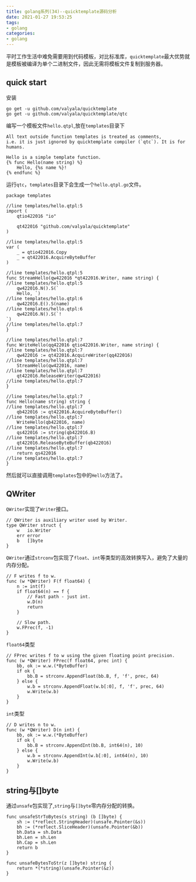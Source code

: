 ```yaml
---
title: golang系列(34)--quicktemplate源码分析 
date: 2021-01-27 19:53:25
tags:
- golang
categories:
- golang
---
```


平时工作生活中难免需要用到代码模板，对比标准库，`quicktemplate`最大优势就是模板被编译为单个二进制文件，因此无需将模板文件复制到服务器。

<!-- more -->

## quick start

安装

```shell
go get -u github.com/valyala/quicktemplate
go get -u github.com/valyala/quicktemplate/qtc
```

编写一个模板文件`hello.qtpl`,放在`templates`目录下

```
All text outside function templates is treated as comments,
i.e. it is just ignored by quicktemplate compiler (`qtc`). It is for humans.

Hello is a simple template function.
{% func Hello(name string) %}
	Hello, {%s name %}!
{% endfunc %}
```

运行`qtc`，`templates`目录下会生成一个`hello.qtpl.go`文件。

```golang
package templates

//line templates/hello.qtpl:5
import (
	qtio422016 "io"

	qt422016 "github.com/valyala/quicktemplate"
)

//line templates/hello.qtpl:5
var (
	_ = qtio422016.Copy
	_ = qt422016.AcquireByteBuffer
)

//line templates/hello.qtpl:5
func StreamHello(qw422016 *qt422016.Writer, name string) {
//line templates/hello.qtpl:5
	qw422016.N().S(`
	Hello, `)
//line templates/hello.qtpl:6
	qw422016.E().S(name)
//line templates/hello.qtpl:6
	qw422016.N().S(`!
`)
//line templates/hello.qtpl:7
}

//line templates/hello.qtpl:7
func WriteHello(qq422016 qtio422016.Writer, name string) {
//line templates/hello.qtpl:7
	qw422016 := qt422016.AcquireWriter(qq422016)
//line templates/hello.qtpl:7
	StreamHello(qw422016, name)
//line templates/hello.qtpl:7
	qt422016.ReleaseWriter(qw422016)
//line templates/hello.qtpl:7
}

//line templates/hello.qtpl:7
func Hello(name string) string {
//line templates/hello.qtpl:7
	qb422016 := qt422016.AcquireByteBuffer()
//line templates/hello.qtpl:7
	WriteHello(qb422016, name)
//line templates/hello.qtpl:7
	qs422016 := string(qb422016.B)
//line templates/hello.qtpl:7
	qt422016.ReleaseByteBuffer(qb422016)
//line templates/hello.qtpl:7
	return qs422016
//line templates/hello.qtpl:7
}
```

然后就可以直接调用`templates`包中的`Hello`方法了。

## QWriter

`QWriter`实现了`Writer`接口。

```golang
// QWriter is auxiliary writer used by Writer.
type QWriter struct {
	w   io.Writer
	err error
	b   []byte
}
```

`QWriter`通过`strconv`包实现了`float`、`int`等类型的高效转换写入，避免了大量的内存分配。

```golang
// F writes f to w.
func (w *QWriter) F(f float64) {
	n := int(f)
	if float64(n) == f {
		// Fast path - just int.
		w.D(n)
		return
	}

	// Slow path.
	w.FPrec(f, -1)
}
```

`float64`类型

```golang
// FPrec writes f to w using the given floating point precision.
func (w *QWriter) FPrec(f float64, prec int) {
	bb, ok := w.w.(*ByteBuffer)
	if ok {
		bb.B = strconv.AppendFloat(bb.B, f, 'f', prec, 64)
	} else {
		w.b = strconv.AppendFloat(w.b[:0], f, 'f', prec, 64)
		w.Write(w.b)
	}
}
```

`int`类型

```golang
// D writes n to w.
func (w *QWriter) D(n int) {
	bb, ok := w.w.(*ByteBuffer)
	if ok {
		bb.B = strconv.AppendInt(bb.B, int64(n), 10)
	} else {
		w.b = strconv.AppendInt(w.b[:0], int64(n), 10)
		w.Write(w.b)
	}
}
```

## string与[]byte

通过`unsafe`包实现了,`string`与`[]byte`零内存分配的转换。

```golang
func unsafeStrToBytes(s string) (b []byte) {
	sh := (*reflect.StringHeader)(unsafe.Pointer(&s))
	bh := (*reflect.SliceHeader)(unsafe.Pointer(&b))
	bh.Data = sh.Data
	bh.Len = sh.Len
	bh.Cap = sh.Len
	return b
}

func unsafeBytesToStr(z []byte) string {
	return *(*string)(unsafe.Pointer(&z))
}

```